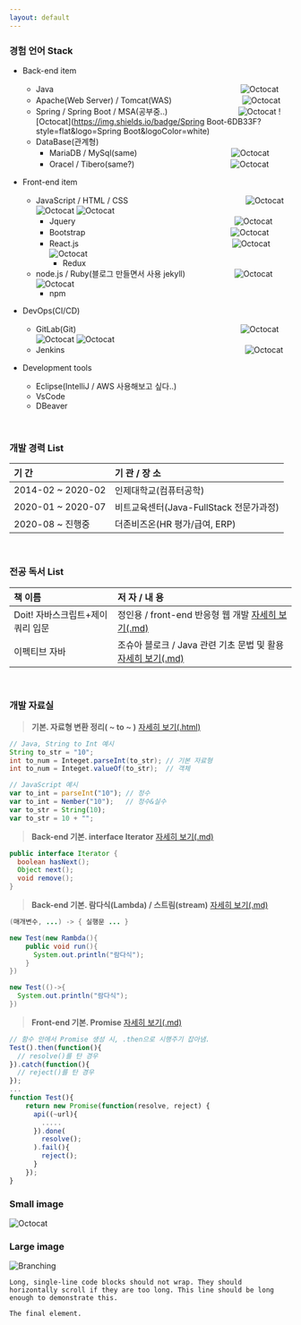 ```yaml
---
layout: default
---
```

<!-- MarkDown 텍스트 예시 : Text can be **bold**, _italic_, or ~~strikethrough~~. -->
### **경험 언어 Stack**
- Back-end item
  - Java 　　　　　　　　　　　　　　　　　　 　 　　　　![Octocat](https://img.shields.io/badge/JAVA-007396?style=flat&logo=java&logoColor=white)
  - Apache(Web Server) / Tomcat(WAS)　　　　　　　　　![Octocat](https://img.shields.io/badge/Apache-D22128?style=flat&logo=Apache&logoColor=white)
  - Spring / Spring Boot / MSA(공부중..)　　　　　　　　　![Octocat](https://img.shields.io/badge/Spring-6DB33F?style=flat&logo=Spring&logoColor=white) ![Octocat](https://img.shields.io/badge/Spring Boot-6DB33F?style=flat&logo=Spring Boot&logoColor=white)
  - DataBase(관계형)
    - MariaDB / MySql(same)　　　　　　　　　　　　![Octocat](https://img.shields.io/badge/MariaDB-003545?style=flat&logo=MariaDB&logoColor=white)
    - Oracel / Tibero(same?)　　　　　　　 　　　　　![Octocat](https://img.shields.io/badge/Oracle-F80000?style=flat&logo=Oracle&logoColor=white)
- Front-end item
  - JavaScript / HTML / CSS　　　　　　　　　　　　　　　![Octocat](https://img.shields.io/badge/JavaScript-F7DF1E?style=flat&logo=JavaScript&logoColor=white) ![Octocat](https://img.shields.io/badge/HTML5-E34F26?style=flat&logo=HTML5&logoColor=white) ![Octocat](https://img.shields.io/badge/CSS3-1572B6?style=flat&logo=CSS3&logoColor=white)
    - Jquery　　　　　　　　　　　　　　　 　　　　　![Octocat](https://img.shields.io/badge/jQuery-0769AD?style=flat&logo=jQuery&logoColor=white)
    - Bootstrap　　　　　　　　　　　　　    　 　　　　![Octocat](https://img.shields.io/badge/Bootstrap-7952B3?style=flat&logo=Bootstrap&logoColor=white)
    - React.js　　　　　　　　　　　　　　    　 　　　　![Octocat](https://img.shields.io/badge/React-61DAFB?style=flat&logo=React&logoColor=white) ![Octocat](https://img.shields.io/badge/Redux-764ABC?style=flat&logo=Redux&logoColor=white)
      - Redux
  - node.js / Ruby(블로그 만들면서 사용 jekyll)　　 　　　　![Octocat](https://img.shields.io/badge/Node.js-339933?style=flat&logo=Node.js&logoColor=white) ![Octocat](https://img.shields.io/badge/Ruby-CC342D?style=flat&logo=Ruby&logoColor=white)
    - npm
- DevOps(CI/CD)
  - GitLab(Git)　　　　　　　　　　　　　　　　　　　　　![Octocat](https://img.shields.io/badge/GitLab-FC6D26?style=flat&logo=GitLab&logoColor=white) ![Octocat](https://img.shields.io/badge/GitHub-181717?style=flat&logo=GitHub&logoColor=white) ![Octocat](https://img.shields.io/badge/Git-F05032?style=flat&logo=Git&logoColor=white)
  - Jenkins　　　　　　　　　　　　　　　　　　　　　　　![Octocat](https://img.shields.io/badge/Jenkins-D24939?style=flat&logo=Jenkins&logoColor=white)

- Development tools
  - Eclipse(IntelliJ / AWS 사용해보고 싶다..)
  - VsCode
  - DBeaver

<br/>

### **개발 경력 List**

| 기 간             | 기 관 / 장 소                          |
|:------------------|:--------------------------------------|
| 2014-02 ~ 2020-02 | 인제대학교(컴퓨터공학)                 |
| 2020-01 ~ 2020-07 | 비트교육센터(Java-FullStack 전문가과정)|
| 2020-08 ~ 진행중  | 더존비즈온(HR 평가/급여, ERP)          |

<br/>

### **전공 독서 List**

| 책 이름                         | 저 자 / 내 용                                     |
|:-------------------------------|:--------------------------------------------------|
| Doit! 자바스크립트+제이쿼리 입문 | 정인용 / front-end 반응형 웹 개발 [자세히 보기(.md)](./subpages/book1.html)                 |
| 이펙티브 자바                   | 조슈아 블로크 / Java 관련 기초 문법 및 활용 [자세히 보기(.md)](./reference-page1.html)        |

<br/>

### 개발 자료실

> **기본. 자료형 변환 정리( ~ to ~ )**
 [자세히 보기(.html)](./reference-page1.html)

```java
// Java, String to Int 예시
String to_str = "10";
int to_num = Integet.parseInt(to_str); // 기본 자료형
int to_num = Integet.valueOf(to_str);  // 객체
```
```js
// JavaScript 예시
var to_int = parseInt("10"); // 정수
var to_int = Nember("10");   // 정수&실수
var to_str = String(10);
var to_str = 10 + "";
```

> **Back-end 기본. interface Iterator**
 [자세히 보기(.md)](./another-page2.html)

```java
public interface Iterator {
  boolean hasNext();
  Object next();
  void remove();
}
```

> **Back-end 기본. 람다식(Lambda) / 스트림(stream)**
 [자세히 보기(.md)](./another-page3.html)

```java
(매개변수, ...) -> { 실행문 ... }

new Test(new Rambda(){
    public void run(){
      System.out.println("람다식");
    }
})

new Test(()->{
  System.out.println("람다식");
})
```

> **Front-end 기본. Promise**
 [자세히 보기(.md)](./another-page4.html)

```javascript
// 함수 안에서 Promise 생성 시, .then으로 시행주기 잡아냄.
Test().then(function(){
  // resolve()를 탄 경우
}).catch(function(){
  // reject()를 탄 경우
});
...
function Test(){
    return new Promise(function(resolve, reject) {
      api((~url){
        .....
      }).done(
        resolve();
      ).fail(){
        reject();
      }
    });
}
```

### Small image

![Octocat](https://github.githubassets.com/images/icons/emoji/octocat.png)

### Large image

![Branching](https://guides.github.com/activities/hello-world/branching.png)

```
Long, single-line code blocks should not wrap. They should horizontally scroll if they are too long. This line should be long enough to demonstrate this.
```

```
The final element.
```
